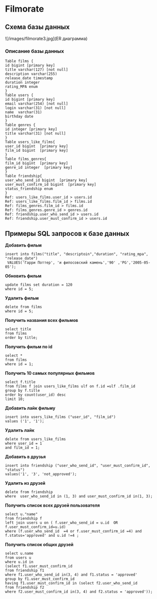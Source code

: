 # Filmorate

## Схема базы данных

![/images/filmorate3.jpg](ER диаграмма)

### Описание базы данных

```
Table films {
id bigint [primary key]
title varchar(127) [not null]
description varchar(255)
release_date timestamp
duration integer
rating_MPA enum
}
Table users {
id bigint [primary key]
email varchar(254) [not null]
login varchar(31) [not null]
name  varchar(31)
birthday date
}
Table genres {
id integer [primary key]
title varchar(31) [not null]
}
Table users_like_films{
user_id bigint  [primary key]
film_id bigint  [primary key]
}
Table films_genres{
film_id bigint  [primary key]
genre_id integer  [primary key]
}
Table friendship{
user_who_send_id bigint  [primary key]
user_must_confirm_id bigint  [primary key]
status_friendship enum
}
Ref: users_like_films.user_id > users.id
Ref: users_like_films.film_id > films.id
Ref: films_genres.film_id > films.id
Ref: films_genres.genre_id > genres.id
Ref: friendship.user_who_send_id > users.id
Ref: friendship.user_must_confirm_id > users.id
```

## Примеры SQL запросов к базе данных

**Добавить фильм**

```
insert into films("title", "descriptoin","duration", "rating_mpa", "release_date")
 VALUES('Гарри Поттер', 'и филосовский камень','90' ,'PG','2005-05-05');
 ```

**Обновить фильм**

```
update films set duration = 120
where id = 5;
```

**Удалить фильм**

```
delete from films
where id = 5;
```

**Получить названия всех фильмов**

```
select title
from films
order by title;
```

**Получить фильм по id**

```
select *
from films
where id = 1;
```

**Получить 10 самых популярных фильмов**

```
select f.title
from films f join users_like_films ulf on f.id =ulf .film_id
group by f.title
order by count(user_id) desc
limit 10;
```

**Добавить лайк фильму**

```
insert into users_like_films ("user_id", "film_id")
values ('1', '1');
```

**Удалить лайк**

```
delete from users_like_films
where user_id = 1
and film_id = 1;
```

**Добавить в друзья**

```
insert into friendship ("user_who_send_id", "user_must_confirm_id", "status")
values('1', '3', 'not_approved');
```

**Удалить из друзей**

```
delete from friendship
where  user_who_send_id in (1, 3) and user_must_confirm_id in(1, 3);
```

**Получить список всех друзей пользователя**

```
select u."name"
from friendship f
left join users u on ( f.user_who_send_id = u.id  OR f.user_must_confirm_id=u.id)
where (f.user_who_send_id  =4 or f.user_must_confirm_id =4) and  f.status='approved' and u.id !=4 ;
```

**Получить список общих друзей**

```
select u.name
from users u
where u.id in
(select f1.user_must_confirm_id
from friendship f1
where f1.user_who_send_id in(3, 4) and f1.status = 'approved'
group by f1.user_must_confirm_id
having f1.user_must_confirm_id in (select f2.user_who_send_id
from friendship f2
where f2.user_must_confirm_id in(3, 4) and f2.status = 'approved'));
```